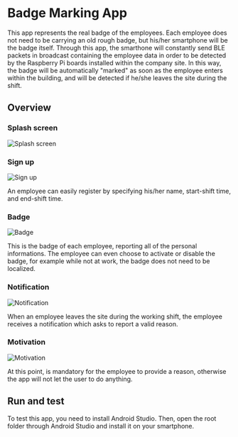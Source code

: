 # Badge Marking App

This app represents the real badge of the employees. Each employee does not need to be carrying an old rough badge, but his/her smartphone will be the badge itself. Through this app, the smarthone will constantly send BLE packets in broadcast containing the employee data in order to be detected by the Raspberry Pi boards installed within the company site. In this way, the badge will be automatically "marked" as soon as the employee enters within the building, and will be detected if he/she leaves the site during the shift.

## Overview

### Splash screen

![Splash screen](../admin-dashboard/src/assets/screenshots/app-1.jpg)

### Sign up

![Sign up](../admin-dashboard/src/assets/screenshots/app-2.jpg)

An employee can easily register by specifying his/her name, start-shift time, and end-shift time.

### Badge

![Badge](../admin-dashboard/src/assets/screenshots/app-3.jpg)

This is the badge of each employee, reporting all of the personal informations. The employee can even choose to activate or disable the badge, for example while not at work, the badge does not need to be localized.

### Notification

![Notification](../admin-dashboard/src/assets/screenshots/app-4.jpg)

When an employee leaves the site during the working shift, the employee receives a notification which asks to report a valid reason.

### Motivation

![Motivation](../admin-dashboard/src/assets/screenshots/app-5.jpg)

At this point, is mandatory for the employee to provide a reason, otherwise the app will not let the user to do anything.

## Run and test

To test this app, you need to install Android Studio. Then, open the root folder through Android Studio and install it on your smartphone.
